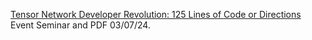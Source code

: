 [Tensor Network Developer Revolution: 125 Lines of Code or Directions](https://www.chemicalqdevice.com/tensor-network-developer-revolution) Event Seminar and PDF 03/07/24.

